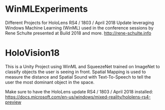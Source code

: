 # WinMLExperiments
Different Projects for HoloLens RS4 / 1803 / April 2018 Update leveraging Windows Machine Learning (WinML) used in the conference sessions by Rene Schulte presented at Build 2018 and more. 
http://rene-schulte.info 

# HoloVision18
This is a Unity Project using WinML and SqueezeNet trained on ImageNet to classify objects the user is seeing in front. Spatial Mapping is used to measure the distance and Spatial Sound with Text-To-Speech to tell the user the most dominant object in the space.

Make sure to have the HoloLens update RS4 / 1803 / April 2018 installed:  
https://docs.microsoft.com/en-us/windows/mixed-reality/hololens-rs4-preview
